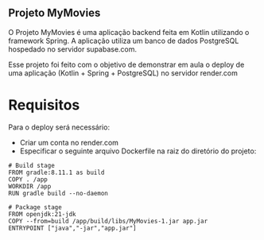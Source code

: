 ## Projeto MyMovies

O Projeto MyMovies é uma aplicação backend feita em Kotlin utilizando o framework Spring. A aplicação utiliza um banco de dados PostgreSQL hospedado no servidor supabase.com.

Esse projeto foi feito com o objetivo de demonstrar em aula o deploy de uma aplicação (Kotlin + Spring + PostgreSQL) no servidor render.com

# Requisitos

Para o deploy será necessário:

- Criar um conta no render.com
- Especificar o seguinte arquivo Dockerfile na raiz do diretório do projeto:

```
# Build stage
FROM gradle:8.11.1 as build
COPY . /app
WORKDIR /app
RUN gradle build --no-daemon

# Package stage
FROM openjdk:21-jdk
COPY --from=build /app/build/libs/MyMovies-1.jar app.jar
ENTRYPOINT ["java","-jar","app.jar"]
```
